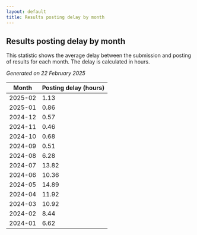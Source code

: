```yaml
---
layout: default
title: Results posting delay by month
---
```

## Results posting delay by month
This statistic shows the average delay between the submission and posting of results for each month. The delay is calculated in hours.

*Generated on 22 February 2025*

| Month | Posting delay (hours) |
| --- | --- |
| 2025-02 | 1.13 |
| 2025-01 | 0.86 |
| 2024-12 | 0.57 |
| 2024-11 | 0.46 |
| 2024-10 | 0.68 |
| 2024-09 | 0.51 |
| 2024-08 | 6.28 |
| 2024-07 | 13.82 |
| 2024-06 | 10.36 |
| 2024-05 | 14.89 |
| 2024-04 | 11.92 |
| 2024-03 | 10.92 |
| 2024-02 | 8.44 |
| 2024-01 | 6.62 |
